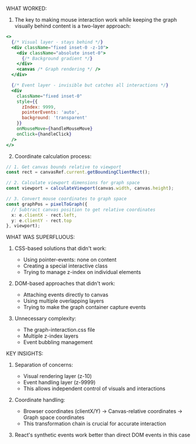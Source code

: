 WHAT WORKED:
1. The key to making mouse interaction work while keeping the graph visually behind content is a two-layer approach:
```jsx
<>
  {/* Visual layer - stays behind */}
  <div className="fixed inset-0 -z-10">
    <div className="absolute inset-0">
      {/* Background gradient */}
    </div>
    <canvas /* Graph rendering */ />
  </div>

  {/* Event layer - invisible but catches all interactions */}
  <div 
    className="fixed inset-0"
    style={{ 
      zIndex: 9999,
      pointerEvents: 'auto',
      background: 'transparent'
    }}
    onMouseMove={handleMouseMove}
    onClick={handleClick}
  />
</>
```

2. Coordinate calculation process:
```typescript
// 1. Get canvas bounds relative to viewport
const rect = canvasRef.current.getBoundingClientRect();

// 2. Calculate viewport dimensions for graph space
const viewport = calculateViewport(canvas.width, canvas.height);

// 3. Convert mouse coordinates to graph space
const graphPos = pixelToGraph({
  // Subtract canvas position to get relative coordinates
  x: e.clientX - rect.left,
  y: e.clientY - rect.top
}, viewport);
```

WHAT WAS SUPERFLUOUS:
1. CSS-based solutions that didn't work:
   - Using pointer-events: none on content
   - Creating a special interactive class
   - Trying to manage z-index on individual elements

2. DOM-based approaches that didn't work:
   - Attaching events directly to canvas
   - Using multiple overlapping layers
   - Trying to make the graph container capture events

3. Unnecessary complexity:
   - The graph-interaction.css file
   - Multiple z-index layers
   - Event bubbling management

KEY INSIGHTS:
1. Separation of concerns:
   - Visual rendering layer (z-10)
   - Event handling layer (z-9999)
   - This allows independent control of visuals and interactions

2. Coordinate handling:
   - Browser coordinates (clientX/Y) → Canvas-relative coordinates → Graph space coordinates
   - This transformation chain is crucial for accurate interaction

3. React's synthetic events work better than direct DOM events in this case

